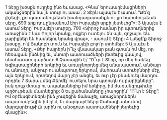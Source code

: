 1 Տէրը խօսքն ուղղեց ինձ եւ ասաց.
«Գնա՛ երուսաղէմացիների ականջներին ձա՛յն տուր ու ասա՛.
2 Տէրն այսպէս է ասում.
“Քե՛զ յիշեցի, քո պատանութեան խանդաղատանքն ու քո հարսնութեան սէրը,
699 երբ դու ընթանում էիր Իսրայէլի սրբի յետեւից”»:
3 Այսպէս է ասում Տէրը՝ Իսրայէլի սուրբը.
700 «Տիրոջ համար իր պտուղներից առաջինն է նա:
Բոլոր նրանք, ովքեր ուտելու են այն, զղջալու են.
չարիքներ են հասնելու նրանց վրայ», - ասում է Տէրը:
4 Լսեցէ՛ք Տիրոջ խօսքը, ո՛վ Յակոբի տուն եւ Իսրայէլի բոլո՛ր տոհմեր:
5 Այսպէս է ասում Տէրը.
«Ձեր հայրերն ի՞նչ վնասակար բան գտան իմ մէջ,
որ հեռացան ինձնից եւ,
սնոտի աստուածների յետեւից գնալով,
սնահաւատ դարձան:
6 Չասացին էլ՝ “Ո՞ւր է Տէրը, որ մեզ հանեց Եգիպտացիների երկրից
եւ առաջնորդեց մեզ անապատում,
անծայր ու անուղի, անջուր ու անպտուղ երկրում,
մահուան ստուերների մէջ,
այն երկրում, որտեղով մարդ չէր անցել,
եւ ուր չէր բնակուել մարդու որդին:
7 Տարաւ մեզ Քերմէլ՝ ուտելու նրա պտուղն ու բարիքները”.
իսկ դուք մտաք ու ապականեցիք իմ երկիրը, իմ ժառանգութիւնը պղծութեան մատնեցիք:
8 Եւ քահանաները չհարցրին՝ “Ո՞ւր է Տէրը”:
Իմ օրէնսգէտներն ինձ չուզեցին ճանաչել,
առաջնորդներն ապստամբեցին իմ դէմ,
եւ մարգարէները Բահաղի անունով մարգարէութիւն արին
ու անօգուտ աստուածների յետեւից գնացին»:
